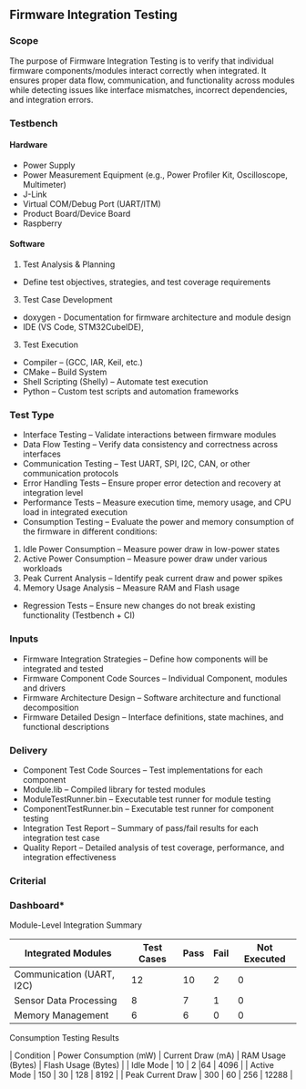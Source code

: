 ## Firmware Integration Testing 

### Scope

The purpose of Firmware Integration Testing is to verify that individual firmware components/modules interact correctly when integrated. It ensures proper data flow, communication, and functionality across modules while detecting issues like interface mismatches, incorrect dependencies, and integration errors.

### Testbench

#### Hardware

- Power Supply
- Power Measurement Equipment (e.g., Power Profiler Kit, Oscilloscope, Multimeter)
- J-Link
- Virtual COM/Debug Port (UART/ITM)
- Product Board/Device Board
- Raspberry

#### Software

1. Test Analysis & Planning
* Define test objectives, strategies, and test coverage requirements
3. Test Case Development
  * doxygen - Documentation for firmware architecture and module design
  * IDE (VS Code, STM32CubeIDE),
  
3. Test Execution
* Compiler – (GCC, IAR, Keil, etc.)
* CMake – Build System
* Shell Scripting (Shelly) – Automate test execution
* Python – Custom test scripts and automation frameworks
 
### Test Type

* Interface Testing – Validate interactions between firmware modules
* Data Flow Testing – Verify data consistency and correctness across interfaces
* Communication Testing – Test UART, SPI, I2C, CAN, or other communication protocols
* Error Handling Tests – Ensure proper error detection and recovery at integration level
* Performance Tests – Measure execution time, memory usage, and CPU load in integrated execution
* Consumption Testing – Evaluate the power and memory consumption of the firmware in different conditions:
1. Idle Power Consumption – Measure power draw in low-power states
2. Active Power Consumption – Measure power draw under various workloads
3. Peak Current Analysis – Identify peak current draw and power spikes
4. Memory Usage Analysis – Measure RAM and Flash usage
* Regression Tests – Ensure new changes do not break existing functionality (Testbench + CI)

### Inputs

* Firmware Integration Strategies – Define how components will be integrated and tested
* Firmware Component Code Sources – Individual Component, modules and drivers
* Firmware Architecture Design – Software architecture and functional decomposition
* Firmware Detailed Design – Interface definitions, state machines, and functional descriptions

### Delivery

* Component Test Code Sources – Test implementations for each component
* Module.lib – Compiled library for tested modules
* ModuleTestRunner.bin – Executable test runner for module testing
* ComponentTestRunner.bin – Executable test runner for component testing
* Integration Test Report – Summary of pass/fail results for each integration test case
* Quality Report – Detailed analysis of test coverage, performance, and integration effectiveness

### Criterial

### Dashboard*


Module-Level Integration Summary

| Integrated Modules        	| Test Cases	| Pass	| Fail| 	Not Executed |
|----------------------------|------------|------|-----|---------------|
| Communication (UART, I2C)	 |12	         | 10	  | 2   |	0             |
| Sensor Data Processing	    |8	          |7	    |1	   |0              |
| Memory Management	         |6	          |6	    |0	   |0              |

Consumption Testing Results

| Condition          |	Power Consumption (mW)	| Current Draw (mA)	 | RAM Usage (Bytes)	| Flash Usage (Bytes) |
| Idle Mode	         | 10	                    | 2	                 |64                 |	4096                |
| Active Mode	       | 150	                   | 30	                | 128	              | 8192                | 
| Peak Current Draw	 | 300	                   | 60	                | 256	              | 12288               | 

 
